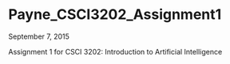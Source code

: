 # Payne_CSCI3202_Assignment1
September 7, 2015

Assignment 1 for CSCI 3202: Introduction to Artificial Intelligence
